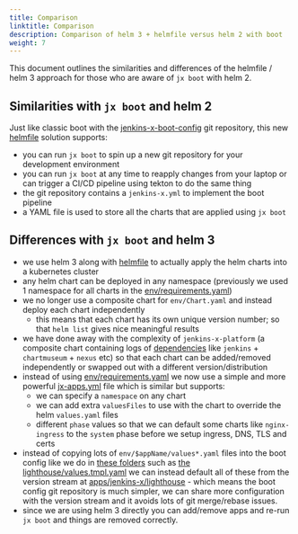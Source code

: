 ```yaml
---
title: Comparison
linktitle: Comparison
description: Comparison of helm 3 + helmfile versus helm 2 with boot
weight: 7
---
```



This document outlines the similarities and differences of the helmfile / helm 3 approach for those who are aware of `jx boot` with helm 2.

## Similarities with `jx boot` and helm 2

Just like classic boot with the [jenkins-x-boot-config](https://github.com/jenkins-x/jenkins-x-boot-config/) git repository, this new [helmfile](https://github.com/roboll/helmfile) solution supports:

* you can run `jx boot` to spin up a new git repository for your development environment
* you can run `jx boot` at any time to reapply changes from your laptop or can trigger a CI/CD pipeline using tekton to do the same thing
* the git repository contains a `jenkins-x.yml` to implement the boot pipeline
* a YAML file is used to store all the charts that are applied using `jx boot`

## Differences with `jx boot` and helm 3

* we use helm 3 along with [helmfile](https://github.com/roboll/helmfile) to actually apply the helm charts into a kubernetes cluster
* any helm chart can be deployed in any namespace (previously we used 1 namespace for all charts in the [env/requirements.yaml](https://github.com/jenkins-x/jenkins-x-boot-config/blob/master/env/requirements.yaml))
* we no longer use a composite chart for `env/Chart.yaml` and instead deploy each chart independently
  * this means that each chart has its own unique version number; so that `helm list` gives nice meaningful results
* we have done away with the complexity of `jenkins-x-platform` (a composite chart containing logs of [dependencies](https://github.com/jenkins-x/jenkins-x-platform/blob/master/jenkins-x-platform/requirements.yaml) like `jenkins` + `chartmuseum` + `nexus` etc) so that each chart can be added/removed independently or swapped out with a different version/distribution
* instead of using [env/requirements.yaml](https://github.com/jenkins-x/jenkins-x-boot-config/blob/master/env/requirements.yaml) we now use a simple and more powerful [jx-apps.yml](https://github.com/jenkins-x-labs/boot-helmfile-poc/blob/master/jx-apps.yml) file which is similar but supports:
  * we can specify a `namespace` on any chart
  * we can add extra `valuesFiles` to use with the chart to override the helm `values.yaml` files
  * different `phase` values so that we can default some charts like `nginx-ingress` to the `system` phase before we setup ingress, DNS, TLS and certs
* instead of copying lots of `env/$appName/values*.yaml` files into the boot config like we do in [these folders](https://github.com/jenkins-x/jenkins-x-boot-config/blob/master/env/) such as [the lighthouse/values.tmpl.yaml](https://github.com/jenkins-x/jenkins-x-boot-config/blob/master/env/lighthouse/values.tmpl.yaml) we can instead default all of these from the version stream at [apps/jenkins-x/lighthouse](https://github.com/jenkins-x/jenkins-x-versions/tree/master/apps/jenkins-x/lighthouse) - which means the boot config git repository is much simpler, we can share more configuration with the version stream and it avoids lots of git merge/rebase issues.
* since we are using helm 3 directly you can add/remove apps and re-run `jx boot` and things are removed correctly.
